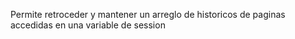 Permite retroceder y mantener un arreglo de historicos de paginas accedidas en una variable de session